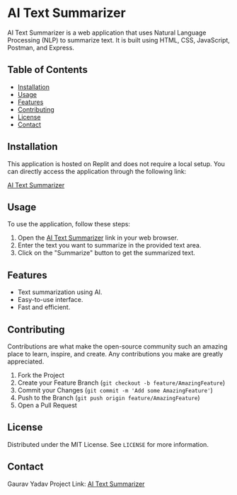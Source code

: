 

# AI Text Summarizer

AI Text Summarizer is a web application that uses Natural Language Processing (NLP) to summarize text. It is built using HTML, CSS, JavaScript, Postman, and Express.

## Table of Contents

- [Installation](#installation)
- [Usage](#usage)
- [Features](#features)
- [Contributing](#contributing)
- [License](#license)
- [Contact](#contact)

## Installation

This application is hosted on Replit and does not require a local setup. You can directly access the application through the following link:

[AI Text Summarizer](https://replit.com/@gauravyadav7403/AI-Text-Summarizer-App-Starter-Template)

## Usage

To use the application, follow these steps:

1. Open the [AI Text Summarizer](https://replit.com/@gauravyadav7403/AI-Text-Summarizer-App-Starter-Template) link in your web browser.
2. Enter the text you want to summarize in the provided text area.
3. Click on the "Summarize" button to get the summarized text.

## Features

- Text summarization using AI.
- Easy-to-use interface.
- Fast and efficient.

## Contributing

Contributions are what make the open-source community such an amazing place to learn, inspire, and create. Any contributions you make are greatly appreciated.

1. Fork the Project
2. Create your Feature Branch (`git checkout -b feature/AmazingFeature`)
3. Commit your Changes (`git commit -m 'Add some AmazingFeature'`)
4. Push to the Branch (`git push origin feature/AmazingFeature`)
5. Open a Pull Request

## License

Distributed under the MIT License. See `LICENSE` for more information.

## Contact

Gaurav Yadav 
Project Link: [AI Text Summarizer](https://replit.com/@gauravyadav7403/AI-Text-Summarizer-App-Starter-Template)



